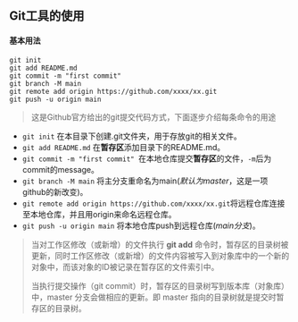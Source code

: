 ## Git工具的使用

#### 基本用法

```shell
git init
git add README.md
git commit -m "first commit"
git branch -M main
git remote add origin https://github.com/xxxx/xx.git
git push -u origin main
```

> 这是Github官方给出的git提交代码方式，下面逐步介绍每条命令的用途

* `git init` 在本目录下创建.git文件夹，用于存放git的相关文件。
* `git add README.md` 在**暂存区**添加目录下的README.md。
* `git commit -m "first commit" `在本地仓库提交**暂存区**的文件，`-m`后为commit的message。
* `git branch -M main` 将主分支重命名为main(*默认为master*，这是一项github的新改变)。
* `git remote add origin https://github.com/xxxx/xx.git`将远程仓库连接至本地仓库，并且用origin来命名远程仓库。
* `git push -u origin main` 将本地仓库push到远程仓库(*main分支*)。

> 当对工作区修改（或新增）的文件执行 **git add** 命令时，暂存区的目录树被更新，同时工作区修改（或新增）的文件内容被写入到对象库中的一个新的对象中，而该对象的ID被记录在暂存区的文件索引中。
>
> 当执行提交操作（git commit）时，暂存区的目录树写到版本库（对象库）中，master 分支会做相应的更新。即 master 指向的目录树就是提交时暂存区的目录树。
>
> 

